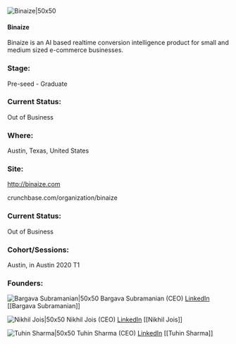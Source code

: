 

![Binaize|50x50](https://apimg.techstars.com/connect/images/image_files/5e5f076f34a60d3b8d000272/original/design.png)

#### Binaize
Binaize is an AI based realtime conversion intelligence product for small and medium sized e-commerce businesses.

### Stage: 
Pre-seed - Graduate 

### Current Status: 
Out of Business

### Where:
Austin, Texas, United States

### Site:
http://binaize.com



crunchbase.com/organization/binaize

### Current Status: 
Out of Business

### Cohort/Sessions: 
Austin, in Austin 2020 T1

### Founders: 

![Bargava Subramanian|50x50](http://s3.amazonaws.com/ts-accel-connect-uploads/images/image_files/5b7c3e71a36c1146d5000010/original/bargava_s.jpg) Bargava Subramanian (CEO) [LinkedIn](https://linkedin.com/in/bargava) [[Bargava Subramanian]]

![Nikhil Jois|50x50](https://apimg.techstars.com/connect/images/image_files/5dd39080a36c11500a00007d/original/15493675_10211458448397916_130966411746753035_o.jpg) Nikhil Jois (CEO) [LinkedIn](https://linkedin.com/in/nikhil-jois-a614bbab) [[Nikhil Jois]]

![Tuhin Sharma|50x50](https://apimg.techstars.com/connect/images/image_files/5dd382b834a60d589900009a/original/Tuhin-Sharma-CTO-Binaize-square.jpg) Tuhin Sharma (CEO) [LinkedIn](https://linkedin.com/in/tuhinsharma121) [[Tuhin Sharma]]


